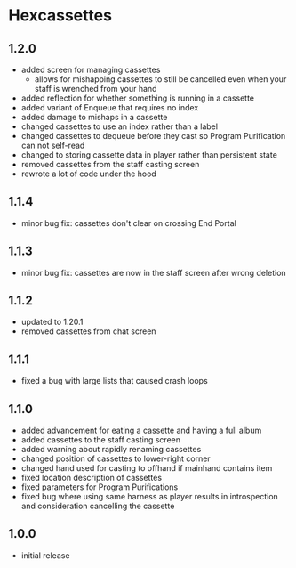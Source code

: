 # Hexcassettes

## 1.2.0
- added screen for managing cassettes
  - allows for mishapping cassettes to still be cancelled even when your staff is wrenched from your hand
- added reflection for whether something is running in a cassette
- added variant of Enqueue that requires no index
- added damage to mishaps in a cassette
- changed cassettes to use an index rather than a label
- changed cassettes to dequeue before they cast so Program Purification can not self-read
- changed to storing cassette data in player rather than persistent state
- removed cassettes from the staff casting screen
- rewrote a lot of code under the hood

## 1.1.4
- minor bug fix: cassettes don't clear on crossing End Portal

## 1.1.3
- minor bug fix: cassettes are now in the staff screen after wrong deletion

## 1.1.2
- updated to 1.20.1
- removed cassettes from chat screen

## 1.1.1
- fixed a bug with large lists that caused crash loops

## 1.1.0
- added advancement for eating a cassette and having a full album
- added cassettes to the staff casting screen
- added warning about rapidly renaming cassettes
- changed position of cassettes to lower-right corner
- changed hand used for casting to offhand if mainhand contains item
- fixed location description of cassettes
- fixed parameters for Program Purifications
- fixed bug where using same harness as player results in introspection and consideration cancelling the cassette

## 1.0.0
- initial release
